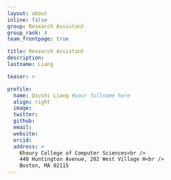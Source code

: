 ```yaml
---
layout: about
inline: false
group: Research Assistant
group_rank: 4
team_frontpage: true

title: Research Assistant
description:
lastname: Liang

teaser: >

profile:
  name: Qiushi Liang #your fullname here
  align: right
  image:
  twitter:
  github:
  email:
  website:
  orcid:
  address: >
    Khoury College of Computer Sciences<br />
    440 Huntington Avenue, 202 West Village H<br />
    Boston, MA 02115
---
```

